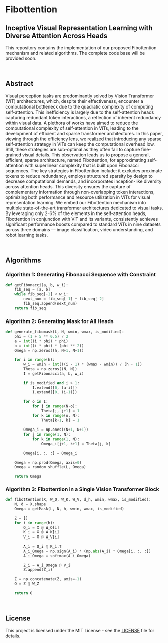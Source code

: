 # Fibottention
## Inceptive Visual Representation Learning with Diverse Attention Across Heads

This repository contains the implementation of our proposed Fibottention mechanism and related algorithms. The complete code base will be provided soon.

<br>

## Abstract
Visual perception tasks are predominantly solved by Vision Transformer (ViT) architectures, which, despite their effectiveness, encounter a computational bottleneck due to the quadratic complexity of computing self-attention. This inefficiency is largely due to the self-attention heads capturing redundant token interactions, a reflection of inherent redundancy within visual data. A plethora of works have aimed to reduce the computational complexity of self-attention in ViTs, leading to the development of efficient and sparse transformer architectures. In this paper, viewing through the efficiency lens, we realized that introducing any sparse self-attention strategy in ViTs can keep the computational overhead low. Still, these strategies are sub-optimal as they often fail to capture fine-grained visual details. This observation leads us to propose a general, efficient, sparse architecture, named Fibottention, for approximating self-attention with superlinear complexity that is built upon Fibonacci sequences. The key strategies in Fibottention include: it excludes proximate tokens to reduce redundancy, employs structured sparsity by design to decrease computational demands, and incorporates inception-like diversity across attention heads. This diversity ensures the capture of complementary information through non-overlapping token interactions, optimizing both performance and resource utilization in ViTs for visual representation learning. We embed our Fibottention mechanism into multiple state-of-the-art transformer architectures dedicated to visual tasks. By leveraging only 2-6% of the elements in the self-attention heads, Fibottention in conjunction with ViT and its variants, consistently achieves significant performance boosts compared to standard ViTs in nine datasets across three domains — image classification, video understanding, and robot learning tasks.

<br>

## Algorithms

### Algorithm 1: Generating Fibonacci Sequence with Constraint

```python
def getFibonacci(a, b, w_i):
    fib_seq = [a, b]
    while fib_seq[-1] < w_i:
        next_num = fib_seq[-1] + fib_seq[-2]
        fib_seq.append(next_num)
    return fib_seq
```

### Algorithm 2: Generating Mask for All Heads

```python
def generate_fibomask(L, N, wmin, wmax, is_modified):
    phi = (1 + 5 ** 0.5) / 2
    a = int((i * phi) * phi)
    b = int((i * phi) * (phi ** 2))
    Omega = np.zeros((h, N+1, N+1))
    
    for i in range(h):
        w_i = wmin + int(((i - 1) * (wmax - wmin)) / (h - 1))
        Theta = np.zeros((N, N))
        I = getFibonacci(a, b, w_i)
        
        if is_modified and i > 1:
            I.extend([0, (a-i)])
            I.extend([0, (i-1)])
        
        for o in I:
            for j in range(N-o):
                Theta[j, j+1] = 1
            for k in range(o, N):
                Theta[k+1, k] = 1
        
        Omega_i = np.ones((N+1, N+1))
        for j in range(1, N):
            for k in range(1, N):
                Omega_i[j+1, k+1] = Theta[j, k]
        
        Omega[i, :, :] = Omega_i
    
    Omega = np.prod(Omega, axis=0)
    Omega = random_shuffle(L, Omega)
    
    return Omega
```

### Algorithm 3: Fibottention in a Single Vision Transformer Block

```python
def fibottention(X, W_Q, W_K, W_V, d_h, wmin, wmax, is_modified):
    N, d = X.shape
    Omega = getMask(L, N, h, wmin, wmax, is_modified)
    
    Z = []
    for i in range(h):
        Q_i = X @ W_Q[i]
        K_i = X @ W_K[i]
        V_i = X @ W_V[i]
        
        A_i = Q_i @ K_i.T
        A_i_Omega = np.sign(A_i) * (np.abs(A_i) * Omega[i, :, :])
        A_i_Omega = softmax(A_i_Omega)
        
        Z_i = A_i_Omega @ V_i
        Z.append(Z_i)
    
    Z = np.concatenate(Z, axis=-1)
    O = Z @ W_Z
    
    return O
```

<br>

## License
This project is licensed under the MIT License - see the [LICENSE](https://opensource.org/license/mit) file for details.
